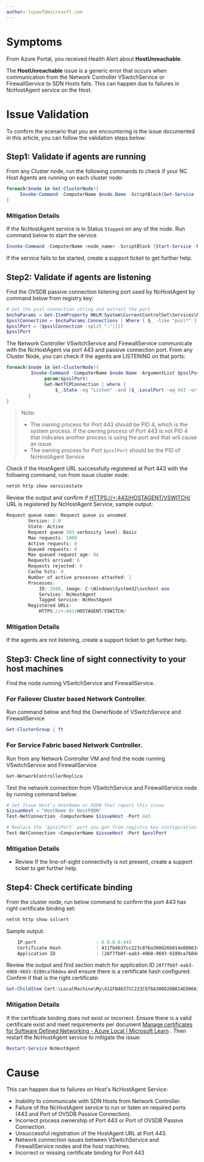 ```yaml
---
author: luyaof@microsoft.com
---
```


# Symptoms
From Azure Portal, you received Health Alert about **HostUnreachable**.

The **HostUnreachable** issue is a generic error that occurs when communication from the Network Controller VSwitchService or FirewallService to SDN Hosts fails. This can happen due to failures in NcHostAgent service on the Host.

# Issue Validation

To confirm the scenario that you are encountering is the issue documented in this article, you can follow the validation steps below:

## Step1: Validate if agents are running
From any Cluster node, run the following commands to check if your NC Host Agents are running on each cluster node:

```Powershell
foreach($node in Get-ClusterNode){  
     Invoke-Command -ComputerName $node.Name -ScriptBlock{Get-Service -Name NcHostAgent}  
}
```

### Mitigation Details

If the NcHostAgent service is in Status `Stopped` on any of the node. Run command below to start the service

```Powershell
Invoke-Command -ComputerName <node_name> -ScriptBlock {Start-Service -Name NcHostAgent}
```
If the service fails to be started, create a support ticket to get further help.

## Step2: Validate if agents are listening
Find the OVSDB passive connection listening port used by NcHostAgent by command below from registry key:
```Powershell
# Get the pssl connection string and extract the port
$nchaParams = Get-ItemProperty HKLM:System\CurrentControlSet\Services\NcHostAgent\Parameters
$psslConnection = $nchaParams.Connections | Where { $_ -like "pssl*" }
$psslPort = ($psslConnection -split ":")[1]
$psslPort
``` 
      
The Network Controller VSwitchService and FirewallService communicate with the NcHostAgent via port 443 and passive connection port. From any Cluster Node, you can check if the agents are LISTENING on that ports:
```Powershell
foreach($node in Get-ClusterNode){  
         Invoke-Command -ComputerName $node.Name -ArgumentList $psslPort -ScriptBlock{  
              param($psslPort)
              Get-NetTCPConnection | where {  
                  $_.State -eq "Listen" -and ($_.LocalPort -eq 443 -or $_.LocalPort -eq $psslPort)} | ft
        }  
}  
```
      
> Note: 
> - The owning process for Port 443 should be PID 4, which is the system process. If the owning process of Port 443 is not PID 4 that indicates another process is using the port and that will cause an issue.
> - The owning process for Port `$psslPort` should be the PID of NcHostAgent Service

Check if the HostAgent URL successfully registered at Port 443 with the following command, run from issue cluster node:
```Powershell
netsh http show servicestate
```
Review the output and confirm if [HTTPS://+:443/HOSTAGENT/VSWITCH/](HTTPS://+:443/HOSTAGENT/VSWITCH/) URL is registered by NcHostAgent Service, sample output:
```Powershell
Request queue name: Request queue is unnamed.
        Version: 2.0
        State: Active
        Request queue 503 verbosity level: Basic
        Max requests: 1000
        Active requests: 0
        Queued requests: 0
        Max queued request age: 0s
        Requests arrived: 6
        Requests rejected: 0
        Cache hits: 0
        Number of active processes attached: 1
        Processes:
            ID: 2688, image: C:\Windows\System32\svchost.exe
            Services: NcHostAgent
            Tagged Service: NcHostAgent
        Registered URLs:
            HTTPS://+:443/HOSTAGENT/VSWITCH/
```

### Mitigation Details
If the agents are not listening, create a support ticket to get further help.

## Step3: Check line of sight connectivity to your host machines
Find the node running VSwitchService and FirewallService.
      
### For Failover Cluster based Network Controller. 
Run command below and find the OwnerNode of VSwitchService and FirewallService

```Powershell
Get-ClusterGroup | ft
```
      
### For Service Fabric based Network Controller.
Run from any Network Controller VM and find the node running VSwitchService and FirewallService

```Powershell
Get-NetworkControllerReplica
```
      
Test the network connection from VSwitchService and FirewallService node by running command below:
```Powershell
# Set Issue Host's HostName or FQDN that report this issue
$issueHost = "HostName Or HostFQDN"
Test-NetConnection -ComputerName $issueHost -Port 443

# Replace the `$psslPort` port you get from registry key configuration in Step2 for service fabric based Network Controller.
Test-NetConnection –ComputerName $issueHost -Port $psslPort
```

### Mitigation Details
* Review 
If the line-of-sight connectivity is not present, create a support ticket to get further help.

## Step4: Check certificate binding
From the cluster node, run below command to confirm the port 443 has right certificate binding set:
```Powershell
netsh http show sslcert
```
Sample output:

```Powershell
    IP:port                      : 0.0.0.0:443
    Certificate Hash             : 411fb4637cc223c876a300d26b814e086634c35c
    Application ID               : {28f7fb0f-eab3-4960-9693-9289ca768dea}
```
      
Review the output and find section match for application ID `28f7fb0f-eab3-4960-9693-9289ca768dea` and ensure there is a certificate hash configured. Confirm if that is the right certificate:

```Powershell
Get-ChildItem Cert:\LocalMachine\My\411FB4637CC223C876A300D26B814E086634C35C | fl *
```
### Mitigation Details

If the certificate binding does not exist or incorrect. Ensure there is a valid certificate exist and meet requirements per document [Manage certificates for Software Defined Networking - Azure Local | Microsoft Learn](https://learn.microsoft.com/en-us/azure/azure-local/manage/sdn-manage-certs#certificate-configuration-requirements) . Then restart the NcHostAgent service to mitigate the issue:

```Powershell
Restart-Service NcHostAgent
```

# Cause
This can happen due to failures on Host's NcHostAgent Service:
*   Inability to communicate with SDN Hosts from Network Controller.
*   Failure of the NcHostAgent service to run or listen on required ports (443 and Port of OVSDB Passive Connection).
*   Incorrect process ownership of Port 443 or Port of OVSDB Passive Connection.
*   Unsuccessful registration of the HostAgent URL at Port 443.
*   Network connection issues between VSwitchService and FirewallService nodes and the host machines.
*   Incorrect or missing certificate binding for Port 443


